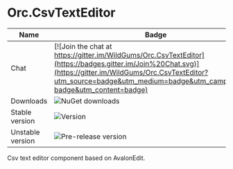 Orc.CsvTextEditor
=================

Name|Badge
---|---
Chat|[![Join the chat at https://gitter.im/WildGums/Orc.CsvTextEditor](https://badges.gitter.im/Join%20Chat.svg)](https://gitter.im/WildGums/Orc.CsvTextEditor?utm_source=badge&utm_medium=badge&utm_campaign=pr-badge&utm_content=badge)
Downloads|![NuGet downloads](https://img.shields.io/nuget/dt/orc.csvtexteditor.svg)
Stable version|![Version](https://img.shields.io/nuget/v/orc.csvtexteditor.svg)
Unstable version|![Pre-release version](https://img.shields.io/nuget/vpre/orc.csvtexteditor.svg)

Csv text editor component based on AvalonEdit.
